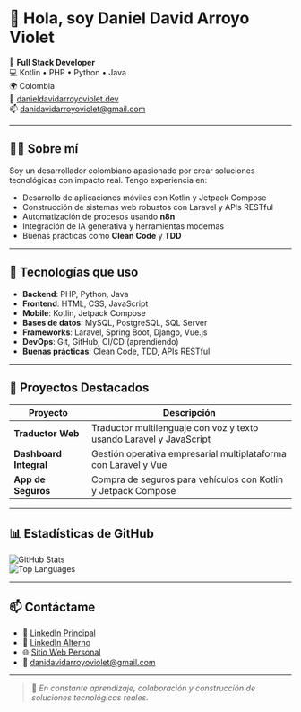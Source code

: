 # 👋 Hola, soy Daniel David Arroyo Violet

🎯 **Full Stack Developer**  
💻 Kotlin • PHP • Python • Java  
🌍 Colombia  
🔗 [danieldavidarroyoviolet.dev](https://danieldavidarroyoviolet.dev)  
📫 danidavidarroyoviolet@gmail.com  

---

## 👨‍💻 Sobre mí

Soy un desarrollador colombiano apasionado por crear soluciones tecnológicas con impacto real. Tengo experiencia en:

- Desarrollo de aplicaciones móviles con Kotlin y Jetpack Compose
- Construcción de sistemas web robustos con Laravel y APIs RESTful
- Automatización de procesos usando **n8n**
- Integración de IA generativa y herramientas modernas
- Buenas prácticas como **Clean Code** y **TDD**

---

## 🚀 Tecnologías que uso

- **Backend**: PHP, Python, Java  
- **Frontend**: HTML, CSS, JavaScript  
- **Mobile**: Kotlin, Jetpack Compose  
- **Bases de datos**: MySQL, PostgreSQL, SQL Server  
- **Frameworks**: Laravel, Spring Boot, Django, Vue.js  
- **DevOps**: Git, GitHub, CI/CD (aprendiendo)  
- **Buenas prácticas**: Clean Code, TDD, APIs RESTful

---

## 📂 Proyectos Destacados

| Proyecto            | Descripción                                                                 |
|---------------------|-----------------------------------------------------------------------------|
| **Traductor Web**   | Traductor multilenguaje con voz y texto usando Laravel y JavaScript         |
| **Dashboard Integral** | Gestión operativa empresarial multiplataforma con Laravel y Vue            |
| **App de Seguros**  | Compra de seguros para vehículos con Kotlin y Jetpack Compose               |

---

## 📊 Estadísticas de GitHub

![GitHub Stats](https://github-readme-stats.vercel.app/api?username=danidavidarroyoviolet-dev&show_icons=true&theme=tokyonight&hide=prs,issues)  
![Top Languages](https://github-readme-stats.vercel.app/api/top-langs/?username=danidavidarroyoviolet-dev&layout=compact&theme=tokyonight)

---

## 📫 Contáctame

- 💼 [LinkedIn Principal](https://www.linkedin.com/in/daniel-david-arroyo-violet)
- 💼 [LinkedIn Alterno](https://linkedin.com/in/daniel-arroyo-ingeniero-en-sistemas)
- 🌐 [Sitio Web Personal](https://danieldavidarroyoviolet.dev)
- 📧 danidavidarroyoviolet@gmail.com

---

> 🚀 *En constante aprendizaje, colaboración y construcción de soluciones tecnológicas reales.*
